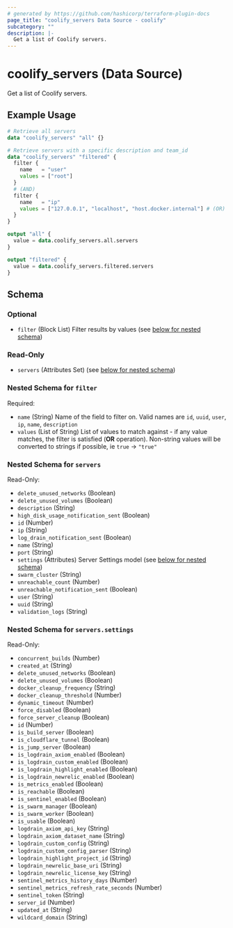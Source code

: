 ```yaml
---
# generated by https://github.com/hashicorp/terraform-plugin-docs
page_title: "coolify_servers Data Source - coolify"
subcategory: ""
description: |-
  Get a list of Coolify servers.
---
```


# coolify_servers (Data Source)

Get a list of Coolify servers.

## Example Usage

```terraform
# Retrieve all servers
data "coolify_servers" "all" {}

# Retrieve servers with a specific description and team_id
data "coolify_servers" "filtered" {
  filter {
    name   = "user"
    values = ["root"]
  }
  # (AND)
  filter {
    name   = "ip"
    values = ["127.0.0.1", "localhost", "host.docker.internal"] # (OR)
  }
}

output "all" {
  value = data.coolify_servers.all.servers
}

output "filtered" {
  value = data.coolify_servers.filtered.servers
}
```

<!-- schema generated by tfplugindocs -->
## Schema

### Optional

- `filter` (Block List) Filter results by values (see [below for nested schema](#nestedblock--filter))

### Read-Only

- `servers` (Attributes Set) (see [below for nested schema](#nestedatt--servers))

<a id="nestedblock--filter"></a>
### Nested Schema for `filter`

Required:

- `name` (String) Name of the field to filter on. Valid names are `id`, `uuid`, `user`, `ip`, `name`, `description`
- `values` (List of String) List of values to match against - if any value matches, the filter is satisfied (**OR** operation). Non-string values will be converted to strings if possible, ie `true` -> `"true"`


<a id="nestedatt--servers"></a>
### Nested Schema for `servers`

Read-Only:

- `delete_unused_networks` (Boolean)
- `delete_unused_volumes` (Boolean)
- `description` (String)
- `high_disk_usage_notification_sent` (Boolean)
- `id` (Number)
- `ip` (String)
- `log_drain_notification_sent` (Boolean)
- `name` (String)
- `port` (String)
- `settings` (Attributes) Server Settings model (see [below for nested schema](#nestedatt--servers--settings))
- `swarm_cluster` (String)
- `unreachable_count` (Number)
- `unreachable_notification_sent` (Boolean)
- `user` (String)
- `uuid` (String)
- `validation_logs` (String)

<a id="nestedatt--servers--settings"></a>
### Nested Schema for `servers.settings`

Read-Only:

- `concurrent_builds` (Number)
- `created_at` (String)
- `delete_unused_networks` (Boolean)
- `delete_unused_volumes` (Boolean)
- `docker_cleanup_frequency` (String)
- `docker_cleanup_threshold` (Number)
- `dynamic_timeout` (Number)
- `force_disabled` (Boolean)
- `force_server_cleanup` (Boolean)
- `id` (Number)
- `is_build_server` (Boolean)
- `is_cloudflare_tunnel` (Boolean)
- `is_jump_server` (Boolean)
- `is_logdrain_axiom_enabled` (Boolean)
- `is_logdrain_custom_enabled` (Boolean)
- `is_logdrain_highlight_enabled` (Boolean)
- `is_logdrain_newrelic_enabled` (Boolean)
- `is_metrics_enabled` (Boolean)
- `is_reachable` (Boolean)
- `is_sentinel_enabled` (Boolean)
- `is_swarm_manager` (Boolean)
- `is_swarm_worker` (Boolean)
- `is_usable` (Boolean)
- `logdrain_axiom_api_key` (String)
- `logdrain_axiom_dataset_name` (String)
- `logdrain_custom_config` (String)
- `logdrain_custom_config_parser` (String)
- `logdrain_highlight_project_id` (String)
- `logdrain_newrelic_base_uri` (String)
- `logdrain_newrelic_license_key` (String)
- `sentinel_metrics_history_days` (Number)
- `sentinel_metrics_refresh_rate_seconds` (Number)
- `sentinel_token` (String)
- `server_id` (Number)
- `updated_at` (String)
- `wildcard_domain` (String)
